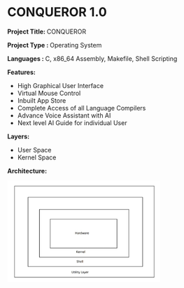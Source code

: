 <h1>CONQUEROR 1.0</h1>

<p><b>Project Title: </b>CONQUEROR</p>
<p><b>Project Type : </b>Operating System</p>
<p><b>Languages    : </b>C, x86_64 Assembly, Makefile, Shell Scripting</p>

<p><b>Features:</b></p>
<ul>
  <li>High Graphical User Interface</li>
  <li>Virtual Mouse Control</li>
  <li>Inbuilt App Store</li>
  <li>Complete Access of all Language Compilers</li>
  <li>Advance Voice Assistant with AI</li>
  <li>Next level AI Guide for individual User</li>
</ul>

<p><b>Layers:</b></p>
<ul>
  <li>User Space</li>
  <li>Kernel Space</li>
</ul>

<p><b>Architecture:</b></p>
<img src="https://github.com/mahendrasaikumargandham/conqueror-source-doc/blob/main/mahendra.jpg" width="350px" alt="" />


